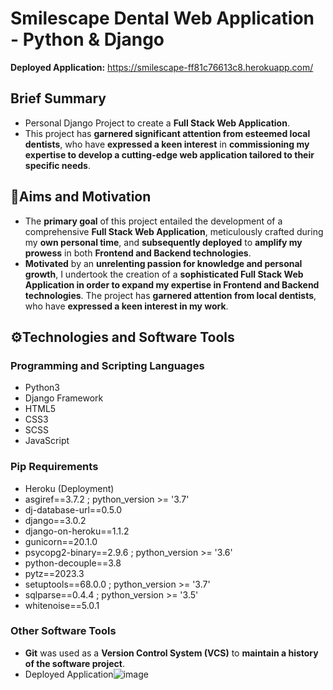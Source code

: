 # Smilescape Dental Web Application - Python & Django
**Deployed Application:** https://smilescape-ff81c76613c8.herokuapp.com/
## Brief Summary
- Personal Django Project to create a **Full Stack Web Application**.
- This project has **garnered significant attention from esteemed local dentists**, who have **expressed a keen interest** in **commissioning my expertise to develop a cutting-edge web application tailored to their specific needs**.
## 🎯Aims and Motivation
- The **primary goal** of this project entailed the development of a comprehensive **Full Stack Web Application**, meticulously crafted during my **own personal time**, and **subsequently deployed** to **amplify my prowess** in both **Frontend and Backend technologies**.
- **Motivated** by an **unrelenting passion for knowledge and personal growth**, I undertook the creation of a **sophisticated Full Stack Web Application in order to expand my expertise in Frontend and Backend technologies**. The project has **garnered attention from local dentists**, who have **expressed a keen interest in my work**.
## ⚙️Technologies and Software Tools
### Programming and Scripting Languages
- Python3
- Django Framework
- HTML5
- CSS3
- SCSS
- JavaScript
### Pip Requirements
- Heroku (Deployment)
- asgiref==3.7.2 ; python_version >= '3.7'
- dj-database-url==0.5.0
- django==3.0.2
- django-on-heroku==1.1.2
- gunicorn==20.1.0
- psycopg2-binary==2.9.6 ; python_version >= '3.6'
- python-decouple==3.8
- pytz==2023.3
- setuptools==68.0.0 ; python_version >= '3.7'
- sqlparse==0.4.4 ; python_version >= '3.5'
- whitenoise==5.0.1
### Other Software Tools
- **Git** was used as a **Version Control System (VCS)** to **maintain a history of the software project**.
- Deployed Application![image](https://github.com/Saad1929/Smilescape-Dental-Website/assets/108022733/66f5b540-5b40-40f9-9aac-2fd104ac9eb9)


